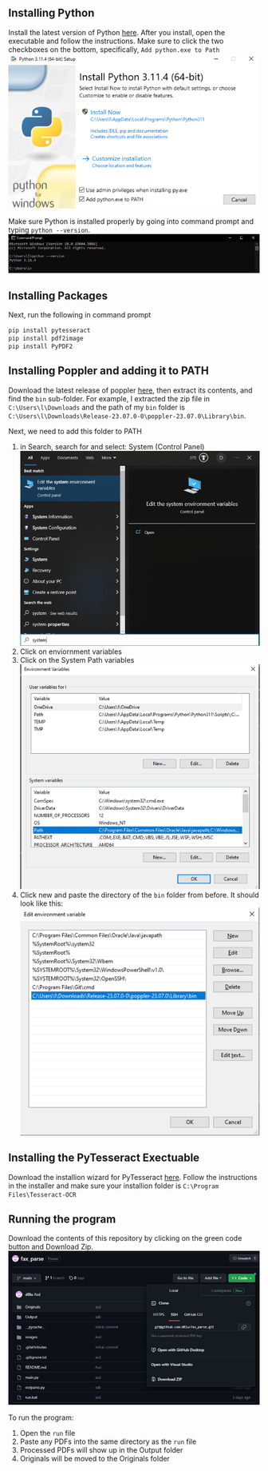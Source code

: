## Installing Python

Install the latest version of Python [here](https://www.python.org/downloads/). After you install, open the executable and follow the instructions. Make sure to click the two checkboxes on the bottom, specifically, ```Add python.exe to Path```![Alt text](images/image.png) 

Make sure Python is installed properly by going into command prompt and typing ```python --version```. 
![Alt text](images/image-1.png)
## Installing Packages

Next, run the following in command prompt
```
pip install pytesseract 
pip install pdf2image
pip install PyPDF2
```

## Installing Poppler and adding it to PATH
Download the latest release of poppler [here](https://github.com/oschwartz10612/poppler-windows/releases/tag/v23.07.0-0), then extract its contents, and find the ``bin`` sub-folder. For example, I extracted the zip file in ```C:\Users\l\Downloads``` and the path of my ```bin``` folder is ```C:\Users\l\Downloads\Release-23.07.0-0\poppler-23.07.0\Library\bin```. 

Next, we need to add this folder to PATH
1. in Search, search for and select: System (Control Panel) \
![Alt text](images/image-2.png)
2. Click on enviornment variables 
3. Click on the System Path variables \
![Alt text](images/image-4.png) 
4. Click new and paste the directory of the ```bin``` folder from before. It should look like this: \
![Alt text](images/image-5.png) 

## Installing the PyTesseract Exectuable

Download the installion wizard for PyTesseract [here](https://github.com/UB-Mannheim/tesseract/wiki). Follow the instructions in the installer and make sure your installion folder is ```C:\Program Files\Tesseract-OCR```

## Running the program
Download the contents of this repository by clicking on the green code button and Download Zip. \
![Alt text](images/image-6.png) <br > 


To run the program:
1. Open the ```run``` file
2. Paste any PDFs into the same directory as the ```run``` file
3. Processed PDFs will show up in the Output folder
4. Originals will be moved to the Originals folder
